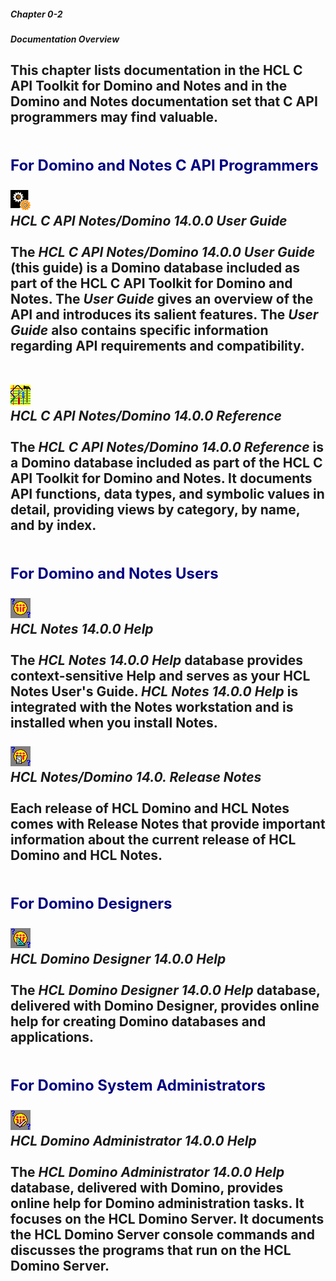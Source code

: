 ##### Chapter 0-2
##### Documentation Overview

This chapter lists documentation in the HCL C API Toolkit for Domino and Notes and in the Domino and Notes documentation set that C API programmers may find valuable.<br>
<br>
<br>
<b><font size="5" color="#000080">For Domino and Notes C API Programmers</font></b><br>
<br>
<img src="../images/Documentation_Overview0.gif" width="32" height="32"><br>
<i>HCL C API Notes/Domino 14.0.0 User Guide</i><br>
<br>
The <i>HCL C API Notes/Domino 14.0.0 User Guide</i> (this guide) is a Domino database included as part of the HCL C API Toolkit for Domino and Notes. The <i>User Guide</i> gives an overview of the API and introduces its salient features. The <i>User Guide </i>also contains specific information regarding API requirements and compatibility.<br>
<br>
<br>
<img src="../images/Documentation_Overview1.gif" width="32" height="32"><br>
<i>HCL C API Notes/Domino 14.0.0 Reference</i><br>
<br>
The <i>HCL C API Notes/Domino 14.0.0 Reference</i> is a Domino database included as part of the HCL C API Toolkit for Domino and Notes. It documents API functions, data types, and symbolic values in detail, providing views by category, by name, and by index.<br>
<br>
<br>
<b><font size="5" color="#000080">For Domino and Notes Users</font></b><br>
<br>
<img src="../images/Documentation_Overview2.gif" width="32" height="32"><br>
<i>HCL Notes 14.0.0 Help</i><br>
<br>
The <i>HCL Notes 14.0.0 Help</i> database provides context-sensitive Help and serves as your HCL Notes User's Guide.  <i>HCL Notes 14.0.0 Help </i>is integrated with the Notes workstation and is installed when you install Notes. <br>
<br>
<img src="../images/Documentation_Overview3.gif" width="32" height="32"><br>
<i>HCL Notes/Domino 14.0. Release Notes</i><br>
<br>
Each release of  HCL Domino and HCL Notes<b> </b>comes with Release Notes that provide important information about the current release of HCL Domino and HCL Notes.<br>
<br>
<br>
<b><font size="5" color="#000080">For Domino Designers</font></b><br>
<br>
<img src="../images/Documentation_Overview4.gif" width="32" height="32"><br>
<i>HCL Domino  Designer 14.0.0 Help</i><br>
<br>
The <i>HCL Domino  Designer 14.0.0 Help</i> database, delivered with Domino Designer, provides online help for creating Domino databases and applications.<br>
<br>
<br>
<b><font size="5" color="#000080">For Domino System Administrators</font></b><br>
<br>
<img src="../images/Documentation_Overview5.gif" width="32" height="32"><br>
<i>HCL Domino Administrator 14.0.0 Help</i><br>
<br>
The <i>HCL Domino Administrator 14.0.0 Help </i>database, delivered with Domino, provides online help for Domino administration tasks.  It focuses on the HCL Domino Server.  It documents the HCL Domino Server console commands and discusses the programs that run on the HCL Domino Server.
---
